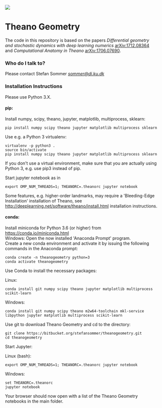 ![](logo/stocso31s.jpg)

# Theano Geometry #

The code in this repository is based on the papers *Differential geometry and stochastic dynamics with deep learning numerics* [arXiv:1712.08364](https://arxiv.org/abs/1712.08364) and *Computational Anatomy in Theano* [arXiv:1706.07690](https://arxiv.org/abs/1706.07690).

### Who do I talk to? ###

Please contact Stefan Sommer *sommer@di.ku.dk*

### Installation Instructions ###

Please use Python 3.X.

#### pip:
Install numpy, scipy, theano, jupyter, matplotlib, multiprocess, sklearn:
```
pip install numpy scipy theano jupyter matplotlib multiprocess sklearn
```
Use e.g. a Python 3 virtualenv:
```
virtualenv -p python3 .
source bin/activate
pip install numpy scipy theano jupyter matplotlib multiprocess sklearn
```
If you don't use a virtual environment, make sure that you are actually using Python 3, e.g. use pip3 instead of pip.

Start jupyter notebook as in
```
export OMP_NUM_THREADS=1; THEANORC=.theanorc jupyter notebook
```

Some features, e.g. higher-order landmarks, may require a 'Bleeding-Edge Installation' installation of Theano, see http://deeplearning.net/software/theano/install.html installation instructions.

#### conda:
Install miniconda for Python 3.6 (or higher) from https://conda.io/miniconda.html  
Windows: Open the now installed 'Anaconda Prompt' program.  
Create a new conda environment and activate it by issuing the following commands in the Anaconda prompt:
```
conda create -n theanogeometry python=3
conda activate theanogeometry
```
Use Conda to install the necessary packages:

Linux:
```
conda install git numpy scipy theano jupyter matplotlib multiprocess scikit-learn
```
Windows:
```
conda install git numpy scipy theano m2w64-toolchain mkl-service libpython jupyter matplotlib multiprocess scikit-learn
```
Use git to download Theano Geometry and cd to the directory:
```
git clone https://bitbucket.org/stefansommer/theanogeometry.git
cd theanogeometry
```
Start Jupyter:

Linux (bash):
```
export OMP_NUM_THREADS=1; THEANORC=.theanorc jupyter notebook
```
Windows:
```
set THEANORC=.theanorc 
jupyter notebook
```
Your browser should now open with a list of the Theano Geometry notebooks in the main folder.
